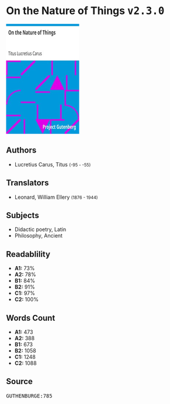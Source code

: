 # On the Nature of Things <kbd>v2.3.0</kbd>

![](./cover.medium.jpg "")

## Authors


 - Lucretius Carus, Titus <small>(-95 - -55)</small>

## Translators


 - Leonard, William Ellery <small>(1876 - 1944)</small>

## Subjects


 - Didactic poetry, Latin
 - Philosophy, Ancient

## Readablility


 - **A1:** 73%
 - **A2:** 78%
 - **B1:** 84%
 - **B2:** 91%
 - **C1:** 97%
 - **C2:** 100%

## Words Count


 - **A1:** 473
 - **A2:** 388
 - **B1:** 673
 - **B2:** 1058
 - **C1:** 1248
 - **C2:** 1088

## Source


<kbd>GUTHENBURGE:785</kbd>
